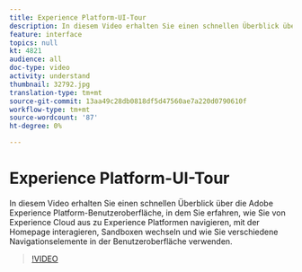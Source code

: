 ```yaml
---
title: Experience Platform-UI-Tour
description: In diesem Video erhalten Sie einen schnellen Überblick über die Adobe Experience Platform-Benutzeroberfläche, in der Sie erfahren, wie Sie von Experience Cloud aus zur Experience Platform navigieren, das Dashboard der Homepage, die Funktionen zur Aktivierung der Oberfläche, den Sandbox-Umschalter und die Navigationselemente.
feature: interface
topics: null
kt: 4821
audience: all
doc-type: video
activity: understand
thumbnail: 32792.jpg
translation-type: tm+mt
source-git-commit: 13aa49c28db0818df5d47560ae7a220d0790610f
workflow-type: tm+mt
source-wordcount: '87'
ht-degree: 0%

---
```



# Experience Platform-UI-Tour

In diesem Video erhalten Sie einen schnellen Überblick über die Adobe Experience Platform-Benutzeroberfläche, in dem Sie erfahren, wie Sie von Experience Cloud aus zu Experience Platformen navigieren, mit der Homepage interagieren, Sandboxen wechseln und wie Sie verschiedene Navigationselemente in der Benutzeroberfläche verwenden.

>[!VIDEO](https://video.tv.adobe.com/v/32792?quality=12&learn=on)
